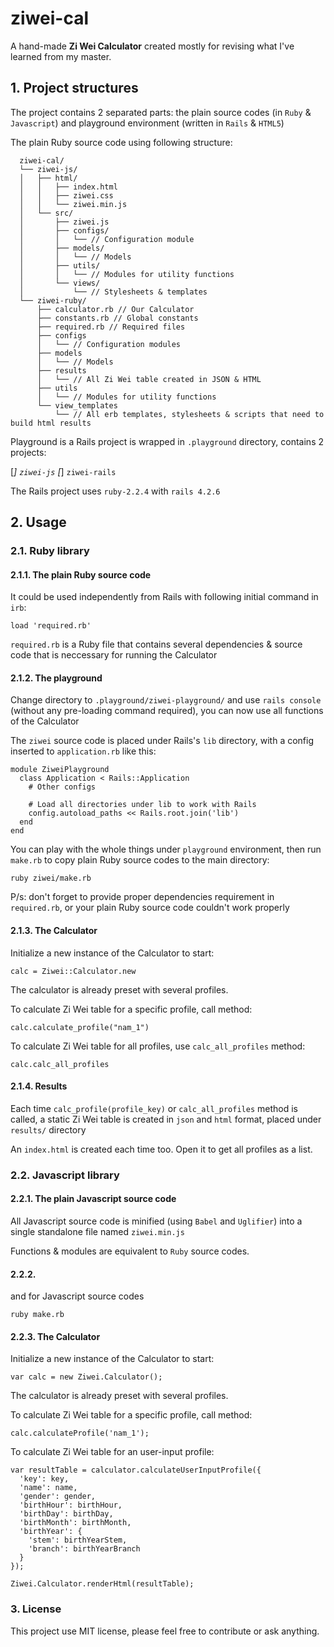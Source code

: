 # ziwei-cal
A hand-made **Zi Wei Calculator** created mostly for revising what I've learned from my master.

## 1. Project structures
The project contains 2 separated parts: the plain source codes (in `Ruby` & `Javascript`) and playground environment (written in `Rails` & `HTML5`)

The plain Ruby source code using following structure:

```
  ziwei-cal/
  └── ziwei-js/
  │   ├── html/
  │   │   ├── index.html
  │   │   ├── ziwei.css
  │   │   └── ziwei.min.js
  │   └── src/
  │       ├── ziwei.js
  │       ├── configs/
  │       │   └── // Configuration module
  │       ├── models/
  │       │   └── // Models
  │       ├── utils/
  │       │   └── // Modules for utility functions
  │       └── views/
  │           └── // Stylesheets & templates
  └── ziwei-ruby/
      ├── calculator.rb // Our Calculator
      ├── constants.rb // Global constants
      ├── required.rb // Required files
      ├── configs
      │   └── // Configuration modules
      ├── models
      │   └── // Models
      ├── results
      │   └── // All Zi Wei table created in JSON & HTML
      ├── utils
      │   └── // Modules for utility functions
      └── view_templates
          └── // All erb templates, stylesheets & scripts that need to build html results
```

Playground is a Rails project is wrapped in `.playground` directory, contains 2 projects:

[*] `ziwei-js`
[*] `ziwei-rails`

The Rails project uses `ruby-2.2.4` with `rails 4.2.6`

## 2. Usage
### 2.1. Ruby library
#### 2.1.1. The plain Ruby source code
It could be used independently from Rails with following initial command in `irb`:

```
load 'required.rb'
```

`required.rb` is a Ruby file that contains several dependencies & source code that is neccessary for running the Calculator

#### 2.1.2. The playground
Change directory to `.playground/ziwei-playground/` and use `rails console` (without any pre-loading command required), you can now use all functions of the Calculator

The `ziwei` source code is placed under Rails's `lib` directory, with a config inserted to `application.rb` like this:

```
module ZiweiPlayground
  class Application < Rails::Application
    # Other configs
    
    # Load all directories under lib to work with Rails
    config.autoload_paths << Rails.root.join('lib')
  end
end
```

You can play with the whole things under `playground` environment, then run `make.rb` to copy plain Ruby source codes to the main directory:

```
ruby ziwei/make.rb
```

P/s: don't forget to provide proper dependencies requirement in `required.rb`, or your plain Ruby source code couldn't work properly

#### 2.1.3. The Calculator
Initialize a new instance of the Calculator to start:

```
calc = Ziwei::Calculator.new
```

The calculator is already preset with several profiles.

To calculate Zi Wei table for a specific profile, call method:

```
calc.calculate_profile("nam_1")
```

To calculate Zi Wei table for all profiles, use `calc_all_profiles` method:

```
calc.calc_all_profiles
```

#### 2.1.4. Results
Each time `calc_profile(profile_key)` or `calc_all_profiles` method is called, a static Zi Wei table is created in `json` and `html` format, placed under `results/` directory

An `index.html` is created each time too. Open it to get all profiles as a list.

### 2.2. Javascript library
#### 2.2.1. The plain Javascript source code

All Javascript source code is minified (using `Babel` and `Uglifier`) into a single standalone file named `ziwei.min.js`

Functions & modules are equivalent to `Ruby` source codes.

#### 2.2.2.
and for Javascript source codes

```
ruby make.rb
```

#### 2.2.3. The Calculator
Initialize a new instance of the Calculator to start:

```
var calc = new Ziwei.Calculator();
```

The calculator is already preset with several profiles.

To calculate Zi Wei table for a specific profile, call method:

```
calc.calculateProfile('nam_1');
```

To calculate Zi Wei table for an user-input profile:

```
var resultTable = calculator.calculateUserInputProfile({
  'key': key,
  'name': name,
  'gender': gender,
  'birthHour': birthHour,
  'birthDay': birthDay,
  'birthMonth': birthMonth,
  'birthYear': {
    'stem': birthYearStem,
    'branch': birthYearBranch
  }
});

Ziwei.Calculator.renderHtml(resultTable);
```

### 3. License
This project use MIT license, please feel free to contribute or ask anything.